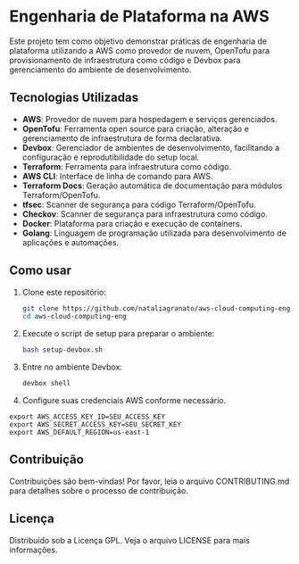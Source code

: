 # Engenharia de Plataforma na AWS

Este projeto tem como objetivo demonstrar práticas de engenharia de plataforma utilizando a AWS como provedor de nuvem, OpenTofu para provisionamento de infraestrutura como código e Devbox para gerenciamento do ambiente de desenvolvimento.

## Tecnologias Utilizadas

- **AWS**: Provedor de nuvem para hospedagem e serviços gerenciados.
- **OpenTofu**: Ferramenta open source para criação, alteração e gerenciamento de infraestrutura de forma declarativa.
- **Devbox**: Gerenciador de ambientes de desenvolvimento, facilitando a configuração e reprodutibilidade do setup local.
- **Terraform**: Ferramenta para infraestrutura como código.
- **AWS CLI**: Interface de linha de comando para AWS.
- **Terraform Docs**: Geração automática de documentação para módulos Terraform/OpenTofu.
- **tfsec**: Scanner de segurança para código Terraform/OpenTofu.
- **Checkov**: Scanner de segurança para infraestrutura como código.
- **Docker**: Plataforma para criação e execução de containers.
- **Golang**: Linguagem de programação utilizada para desenvolvimento de aplicações e automações.

## Como usar

1. Clone este repositório:
   ```sh
   git clone https://github.com/nataliagranato/aws-cloud-computing-eng.git
   cd aws-cloud-computing-eng
   ```
2. Execute o script de setup para preparar o ambiente:
   ```sh
   bash setup-devbox.sh
   ```
3. Entre no ambiente Devbox:
   ```sh
   devbox shell
   ```
4. Configure suas credenciais AWS conforme necessário.

```
export AWS_ACCESS_KEY_ID=SEU_ACCESS_KEY
export AWS_SECRET_ACCESS_KEY=SEU_SECRET_KEY
export AWS_DEFAULT_REGION=us-east-1
```

## Contribuição

Contribuições são bem-vindas! Por favor, leia o arquivo CONTRIBUTING.md para detalhes sobre o processo de contribuição.

## Licença

Distribuído sob a Licença GPL. Veja o arquivo LICENSE para mais informações.
